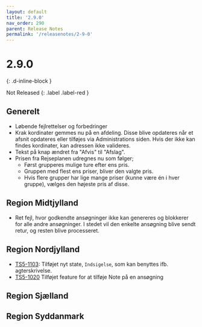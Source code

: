 ```yaml
---
layout: default
title: '2.9.0'
nav_order: 290
parent: Release Notes
permalink: '/releasenotes/2-9-0'
---
```


# 2.9.0
{: .d-inline-block }

Not Released
{: .label .label-red }

## Generelt
- Løbende fejlrettelser og forbedringer
- Krak kordinater gemmes nu på en afdeling. Disse blive opdateres når et afsnit opdateres eller tilføjes via Administrations siden. Hvis der ikke kan findes kordinater, kan adressen ikke valideres.
- Tekst på knap ændret fra "Afvis" til "Afslag".
- Prisen fra Rejseplanen udregnes nu som følger;
  - Først grupperes mulige ture efter ens pris.
  - Gruppen med flest ens priser, bliver den valgte pris.
  - Hvis flere grupper har lige mange priser (kunne være én i hver gruppe), vælges den højeste pris af disse.

## Region Midtjylland
- Ret fejl, hvor godkendte ansøgninger ikke kan genereres og blokkerer for alle andre ansøgninger. I stedet vil den enkelte ansøgning blive sendt retur, og resten blive processeret.

## Region Nordjylland
- [TS5-1103](https://sd.trifork.com/browse/TS5-1103): Tilføjet nyt state, `Indsigelse`, som kan benyttes ifb. agterskrivelse.
- [TS5-1020](https://sd.trifork.com/browse/TS5-1020) Tilføjet feature for at tilføje Note på en ansøgning

## Region Sjælland

## Region Syddanmark
